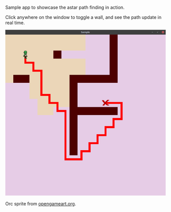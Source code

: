 Sample app to showcase the astar path finding in action.

Click anywhere on the window to toggle a wall, and see the path update in real time.

![Path](screenshots/sample.png)

Orc sprite from [opengameart.org](https://opengameart.org/content/lpc-female-orcogregoblintroll-base-walkcycle).

